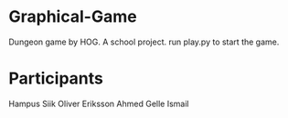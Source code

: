 # Graphical-Game
Dungeon game by HOG.
A school project.
run play.py to start the game.

# Participants
Hampus Siik
Oliver Eriksson
Ahmed Gelle Ismail